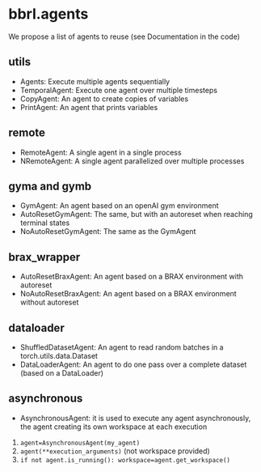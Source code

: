 # bbrl.agents

We propose a list of agents to reuse (see Documentation in the code)

## utils

* Agents: Execute multiple agents sequentially
* TemporalAgent: Execute one agent over multiple timesteps
* CopyAgent: An agent to create copies of variables
* PrintAgent: An agent that prints variables

## remote

* RemoteAgent: A single agent in a single process
* NRemoteAgent: A single agent parallelized over multiple processes

## gyma and gymb

* GymAgent: An agent based on an openAI gym environment
* AutoResetGymAgent: The same, but with an autoreset when reaching terminal states
* NoAutoResetGymAgent: The same as the GymAgent

## brax_wrapper
* AutoResetBraxAgent: An agent based on a BRAX environment with autoreset
* NoAutoResetBraxAgent: An agent based on a BRAX environment without autoreset

## dataloader
* ShuffledDatasetAgent: An agent to read random batches in a torch.utils.data.Dataset
* DataLoaderAgent: An agent to do one pass over a complete dataset (based on a DataLoader)

## asynchronous

* AsynchronousAgent: it is used to execute any agent asynchronously, the agent creating its own workspace at each execution

1. `agent=AsynchronousAgent(my_agent)`
2. `agent(**execution_arguments)` (not workspace provided)
3. `if not agent.is_running(): workspace=agent.get_workspace()`
